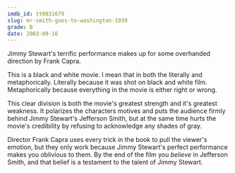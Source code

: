 ```yaml
---
imdb_id: tt0031679
slug: mr-smith-goes-to-washington-1939
grade: B
date: 2003-09-16
---
```


Jimmy Stewart's terrific performance makes up for some overhanded direction by Frank Capra.

This is a black and white movie. I mean that in both the literally and metaphorically. Literally because it was shot on black and white film. Metaphorically because everything in the movie is either right or wrong.

This clear division is both the movie's greatest strength and it's greatest weakness. It polarizes the characters motives and puts the audience firmly behind Jimmy Stewart's Jefferson Smith, but at the same time hurts the movie's credibility by refusing to acknowledge any shades of gray.

Director Frank Capra uses every trick in the book to pull the viewer's emotion, but they only work because Jimmy Stewart's perfect performance makes you oblivious to them. By the end of the film you _believe_ in Jefferson Smith, and that belief is a testament to the talent of Jimmy Stewart.
